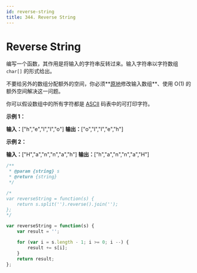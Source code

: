 ```yaml
---
id: reverse-string
title: 344. Reverse String
---
```


# Reverse String

编写一个函数，其作用是将输入的字符串反转过来。输入字符串以字符数组 `char[]` 的形式给出。

不要给另外的数组分配额外的空间，你必须**[原地](https://baike.baidu.com/item/原地算法)修改输入数组**、使用 O(1) 的额外空间解决这一问题。

你可以假设数组中的所有字符都是 [ASCII](https://baike.baidu.com/item/ASCII) 码表中的可打印字符。



**示例 1：**

**输入：**\["h","e","l","l","o"] **输出：**\["o","l","l","e","h"]

**示例 2：**

**输入：**\["H","a","n","n","a","h"] **输出：**\["h","a","n","n","a","H"]



```javascript
/**
 * @param {string} s
 * @return {string}
 */

/*
var reverseString = function(s) {
    return s.split('').reverse().join('');
};
*/

var reverseString = function(s) {
	var result = '';

	for (var i = s.length - 1; i >= 0; i --) {
		result += s[i];
	}
	return result;
};

```
